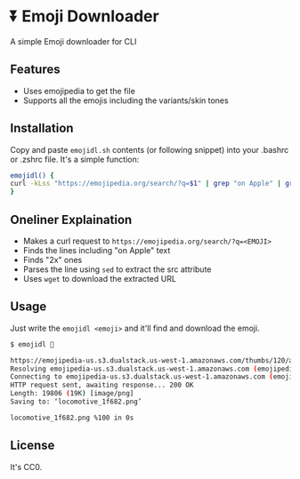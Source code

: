 # ⏬ Emoji Downloader

A simple Emoji downloader for CLI

## Features

- Uses emojipedia to get the file
- Supports all the emojis including the variants/skin tones

## Installation

Copy and paste `emojidl.sh` contents (or following snippet) into your .bashrc or .zshrc file. It's a simple function:

```bash
emojidl() {
curl -kLss "https://emojipedia.org/search/?q=$1" | grep "on Apple" | grep " 2x" | sed -n 's/.*<img src="\([^"]*\)".*/\1/p' | xargs wget
}
```

## Oneliner Explaination

- Makes a curl request to `https://emojipedia.org/search/?q=<EMOJI>`
- Finds the lines including "on Apple" text
- Finds "2x" ones
- Parses the line using `sed` to extract the src attribute
- Uses `wget` to download the extracted URL

## Usage

Just write the `emojidl <emoji>` and it'll find and download the emoji.

```bash
$ emojidl 🚂

https://emojipedia-us.s3.dualstack.us-west-1.amazonaws.com/thumbs/120/apple/285/locomotive_1f682.png
Resolving emojipedia-us.s3.dualstack.us-west-1.amazonaws.com (emojipedia-us.s3.dualstack.us-west-1.amazonaws.com)... 52.219.112.184
Connecting to emojipedia-us.s3.dualstack.us-west-1.amazonaws.com (emojipedia-us.s3.dualstack.us-west-1.amazonaws.com)|52.219.112.184|:443... connected.
HTTP request sent, awaiting response... 200 OK
Length: 19806 (19K) [image/png]
Saving to: ‘locomotive_1f682.png’

locomotive_1f682.png %100 in 0s
```

## License
It's CC0.
